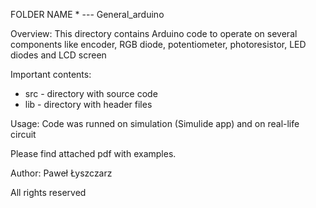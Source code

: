 FOLDER NAME * --- General_arduino

Overview: 
This directory contains Arduino code to operate on several components like encoder, RGB diode, potentiometer, photoresistor, LED diodes and LCD screen

Important contents:
- src - directory with source code
- lib - directory with header files

Usage: 
Code was runned on simulation (Simulide app) and on real-life circuit

Please find attached pdf with examples.

Author: Paweł Łyszczarz

All rights reserved
